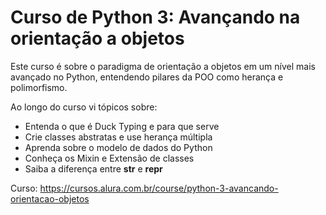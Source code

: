# Curso de Python 3: Avançando na orientação a objetos

Este curso é sobre o paradigma de orientação a objetos em um nível mais avançado no Python, entendendo pilares da POO como herança e polimorfismo.

Ao longo do curso vi tópicos sobre:
- Entenda o que é Duck Typing e para que serve
- Crie classes abstratas e use herança múltipla
- Aprenda sobre o modelo de dados do Python
- Conheça os Mixin e Extensão de classes
- Saiba a diferença entre __str__ e __repr__


Curso: https://cursos.alura.com.br/course/python-3-avancando-orientacao-objetos
